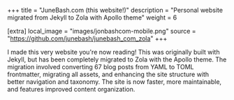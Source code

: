 +++
title = "JuneBash.com (this website!)"
description = "Personal website migrated from Jekyll to Zola with Apollo theme"
weight = 6

[extra]
local_image = "images/jonbashcom-mobile.png"
source = "https://github.com/junebash/junebash_com_zola"
+++

I made this very website you're now reading! This was originally built with Jekyll, but has been completely migrated to Zola with the Apollo theme. The migration involved converting 67 blog posts from YAML to TOML frontmatter, migrating all assets, and enhancing the site structure with better navigation and taxonomy. The site is now faster, more maintainable, and features improved content organization.